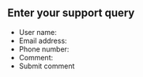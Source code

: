 Enter your support query
------------------------

-   User name:
-   Email address:
-   Phone number:
-   Comment:
-   Submit comment
